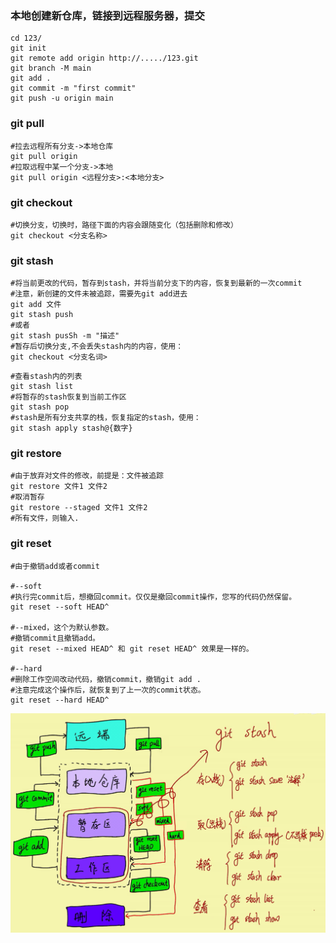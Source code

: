 ### 本地创建新仓库，链接到远程服务器，提交

```shell
cd 123/
git init
git remote add origin http://...../123.git
git branch -M main
git add .
git commit -m "first commit"
git push -u origin main
```

### git pull

```shell
#拉去远程所有分支->本地仓库
git pull origin
#拉取远程中某一个分支->本地
git pull origin <远程分支>:<本地分支>
```

### git checkout

```shell
#切换分支，切换时，路径下面的内容会跟随变化（包括删除和修改）
git checkout <分支名称>
```

### git stash

```shell
#将当前更改的代码，暂存到stash，并将当前分支下的内容，恢复到最新的一次commit
#注意，新创建的文件未被追踪，需要先git add进去
git add 文件
git stash push
#或者
git stash pusSh -m "描述"
#暂存后切换分支,不会丢失stash内的内容，使用：
git checkout <分支名词>
```

```shell
#查看stash内的列表
git stash list
#将暂存的stash恢复到当前工作区
git stash pop
#stash是所有分支共享的栈，恢复指定的stash，使用：
git stash apply stash@{数字}
```

### git restore

```shell
#由于放弃对文件的修改，前提是：文件被追踪
git restore 文件1 文件2
#取消暂存
git restore --staged 文件1 文件2
#所有文件，则输入.
```

### git reset

```shell
#由于撤销add或者commit

#--soft
#执行完commit后，想撤回commit。仅仅是撤回commit操作，您写的代码仍然保留。
git reset --soft HEAD^

#--mixed，这个为默认参数。
#撤销commit且撤销add。
git reset --mixed HEAD^ 和 git reset HEAD^ 效果是一样的。

#--hard
#删除工作空间改动代码，撤销commit，撤销git add . 
#注意完成这个操作后，就恢复到了上一次的commit状态。
git reset --hard HEAD^
```



![image-20230422130601901](git操作.assets/image-20230422130601901.png)